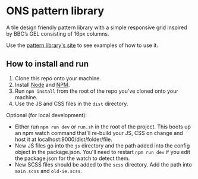 # ONS pattern library

A tile design friendly pattern library with a simple responsive grid inspired by BBC’s GEL consisting of 16px columns.

Use the [pattern library's site][site] to see examples of how to use it.

## How to install and run

1. Clone this repo onto your machine.
2. Install [Node][node] and [NPM][npm].
3. Run `npm install` from the root of the repo you've cloned onto your machine.
4. Use the JS and CSS files in the `dist` directory.

Optional (for local development):
* Either run `npm run dev` or `run.sh` in the root of the project. This boots up an npm watch command that'll re-build your JS, CSS on change and host it at localhost:9000/dist/folder/file.
* New JS files go into the `js` directory and the path added into the config object in the package.json. You'll need to restart `npm run dev` if you edit the package.json for the watch to detect them.
* New SCSS files should be added to the `scss` directory. Add the path into `main.scss` and `old-ie.scss`. 

[site]: <https://onsdigital.github.io/ons-pattern-library-starter/>
[node]: <https://nodejs.org/en/>
[npm]: <https://www.npmjs.com/>
